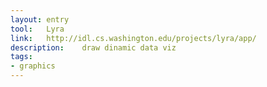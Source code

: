 ```yaml
---
layout: entry
tool:	Lyra
link:	http://idl.cs.washington.edu/projects/lyra/app/
description:	draw dinamic data viz
tags:
- graphics	
---
```

